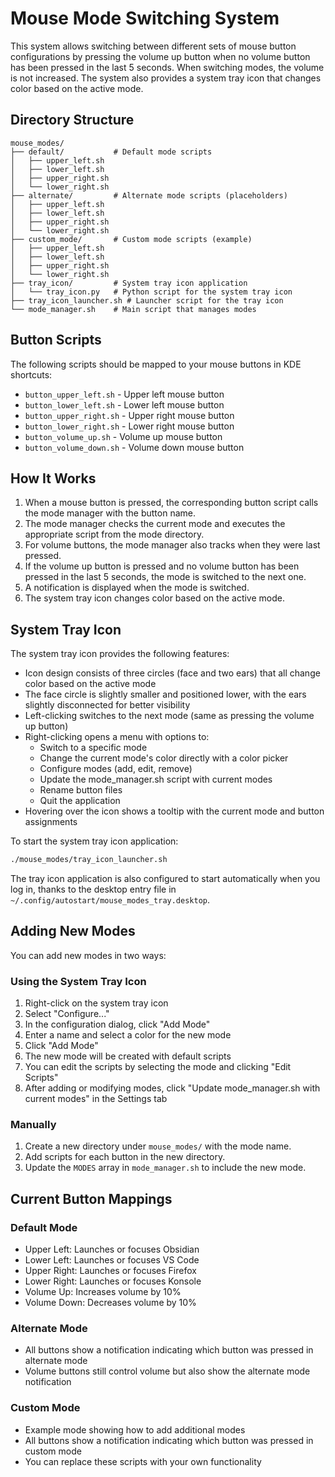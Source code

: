 # Mouse Mode Switching System

This system allows switching between different sets of mouse button configurations by pressing the volume up button when no volume button has been pressed in the last 5 seconds. When switching modes, the volume is not increased. The system also provides a system tray icon that changes color based on the active mode.

## Directory Structure

```
mouse_modes/
├── default/           # Default mode scripts
│   ├── upper_left.sh
│   ├── lower_left.sh
│   ├── upper_right.sh
│   └── lower_right.sh
├── alternate/         # Alternate mode scripts (placeholders)
│   ├── upper_left.sh
│   ├── lower_left.sh
│   ├── upper_right.sh
│   └── lower_right.sh
├── custom_mode/       # Custom mode scripts (example)
│   ├── upper_left.sh
│   ├── lower_left.sh
│   ├── upper_right.sh
│   └── lower_right.sh
├── tray_icon/         # System tray icon application
│   └── tray_icon.py   # Python script for the system tray icon
├── tray_icon_launcher.sh # Launcher script for the tray icon
└── mode_manager.sh    # Main script that manages modes
```

## Button Scripts

The following scripts should be mapped to your mouse buttons in KDE shortcuts:

- `button_upper_left.sh` - Upper left mouse button
- `button_lower_left.sh` - Lower left mouse button
- `button_upper_right.sh` - Upper right mouse button
- `button_lower_right.sh` - Lower right mouse button
- `button_volume_up.sh` - Volume up mouse button
- `button_volume_down.sh` - Volume down mouse button

## How It Works

1. When a mouse button is pressed, the corresponding button script calls the mode manager with the button name.
2. The mode manager checks the current mode and executes the appropriate script from the mode directory.
3. For volume buttons, the mode manager also tracks when they were last pressed.
4. If the volume up button is pressed and no volume button has been pressed in the last 5 seconds, the mode is switched to the next one.
5. A notification is displayed when the mode is switched.
6. The system tray icon changes color based on the active mode.

## System Tray Icon

The system tray icon provides the following features:

- Icon design consists of three circles (face and two ears) that all change color based on the active mode
- The face circle is slightly smaller and positioned lower, with the ears slightly disconnected for better visibility
- Left-clicking switches to the next mode (same as pressing the volume up button)
- Right-clicking opens a menu with options to:
  - Switch to a specific mode
  - Change the current mode's color directly with a color picker
  - Configure modes (add, edit, remove)
  - Update the mode_manager.sh script with current modes
  - Rename button files
  - Quit the application
- Hovering over the icon shows a tooltip with the current mode and button assignments

To start the system tray icon application:

```bash
./mouse_modes/tray_icon_launcher.sh
```

The tray icon application is also configured to start automatically when you log in, thanks to the desktop entry file in `~/.config/autostart/mouse_modes_tray.desktop`.

## Adding New Modes

You can add new modes in two ways:

### Using the System Tray Icon

1. Right-click on the system tray icon
2. Select "Configure..."
3. In the configuration dialog, click "Add Mode"
4. Enter a name and select a color for the new mode
5. Click "Add Mode"
6. The new mode will be created with default scripts
7. You can edit the scripts by selecting the mode and clicking "Edit Scripts"
8. After adding or modifying modes, click "Update mode_manager.sh with current modes" in the Settings tab

### Manually

1. Create a new directory under `mouse_modes/` with the mode name.
2. Add scripts for each button in the new directory.
3. Update the `MODES` array in `mode_manager.sh` to include the new mode.

## Current Button Mappings

### Default Mode
- Upper Left: Launches or focuses Obsidian
- Lower Left: Launches or focuses VS Code
- Upper Right: Launches or focuses Firefox
- Lower Right: Launches or focuses Konsole
- Volume Up: Increases volume by 10%
- Volume Down: Decreases volume by 10%

### Alternate Mode
- All buttons show a notification indicating which button was pressed in alternate mode
- Volume buttons still control volume but also show the alternate mode notification

### Custom Mode
- Example mode showing how to add additional modes
- All buttons show a notification indicating which button was pressed in custom mode
- You can replace these scripts with your own functionality